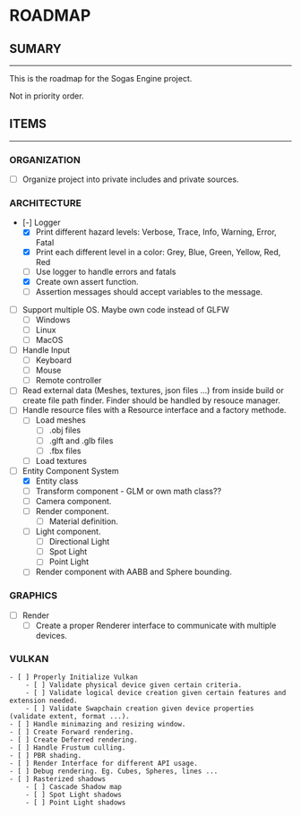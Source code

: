 # ROADMAP
## SUMARY
---
This is the roadmap for the Sogas Engine project.

Not in priority order.

## ITEMS
---

### ORGANIZATION
- [ ] Organize project into private includes and private sources.


### ARCHITECTURE
- [-] Logger
    - [x] Print different hazard levels: Verbose, Trace, Info, Warning, Error, Fatal
    - [x] Print each different level in a color: Grey, Blue, Green, Yellow, Red, Red
    - [ ] Use logger to handle errors and fatals
    - [x] Create own assert function.
    - [ ] Assertion messages should accept variables to the message.

- [ ] Support multiple OS. Maybe own code instead of GLFW
    - [ ] Windows
    - [ ] Linux
    - [ ] MacOS

- [ ] Handle Input
    - [ ] Keyboard
    - [ ] Mouse
    - [ ] Remote controller

- [ ] Read external data (Meshes, textures, json files ...) from inside build or create file path finder.
Finder should be handled by resouce manager.
- [ ] Handle resource files with a Resource interface and a factory methode.
    - [ ] Load meshes
        - [ ] .obj files
        - [ ] .glft and .glb files
        - [ ] .fbx files
    - [ ] Load textures

- [ ] Entity Component System
    - [x] Entity class
    - [ ] Transform component - GLM or own math class??
    - [ ] Camera component.
    - [ ] Render component.
        - [ ] Material definition.
    - [ ] Light component.
        - [ ] Directional Light
        - [ ] Spot Light
        - [ ] Point Light
    - [ ] Render component with AABB and Sphere bounding. 

### GRAPHICS
- [ ] Render
    - [ ] Create a proper Renderer interface to communicate with multiple devices.

### VULKAN
    - [ ] Properly Initialize Vulkan
        - [ ] Validate physical device given certain criteria.
        - [ ] Validate logical device creation given certain features and extension needed.
        - [ ] Validate Swapchain creation given device properties (validate extent, format ...).
    - [ ] Handle minimazing and resizing window.
    - [ ] Create Forward rendering.
    - [ ] Create Deferred rendering.
    - [ ] Handle Frustum culling.
    - [ ] PBR shading.
    - [ ] Render Interface for different API usage.
    - [ ] Debug rendering. Eg. Cubes, Spheres, lines ...
    - [ ] Rasterized shadows
        - [ ] Cascade Shadow map
        - [ ] Spot Light shadows
        - [ ] Point Light shadows
 
